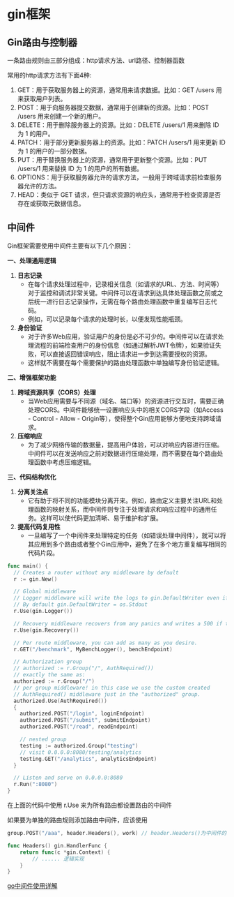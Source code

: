 # gin框架

## Gin路由与控制器

一条路由规则由三部分组成：http请求方法、url路径、控制器函数

常用的http请求方法有下面4种:

1. GET：用于获取服务器上的资源，通常用来请求数据。比如：GET /users 用来获取用户列表。
2. POST：用于向服务器提交数据，通常用于创建新的资源。比如：POST /users 用来创建一个新的用户。
3. DELETE：用于删除服务器上的资源。比如：DELETE /users/1 用来删除 ID 为 1 的用户。
4. PATCH：用于部分更新服务器上的资源。比如：PATCH /users/1 用来更新 ID 为 1 的用户的一部分数据。
5. PUT：用于替换服务器上的资源，通常用于更新整个资源。比如：PUT /users/1 用来替换 ID 为 1 的用户的所有数据。
6. OPTIONS：用于获取服务器允许的请求方法，一般用于跨域请求前检查服务器允许的方法。
7. HEAD：类似于 GET 请求，但只请求资源的响应头，通常用于检查资源是否存在或获取元数据信息。

## 中间件

Gin框架需要使用中间件主要有以下几个原因：

**一、处理通用逻辑**
1. **日志记录**
   - 在每个请求处理过程中，记录相关信息（如请求的URL、方法、时间等）对于监控和调试非常关键。中间件可以在请求到达具体处理函数之前或之后统一进行日志记录操作，无需在每个路由处理函数中重复编写日志代码。
   - 例如，可以记录每个请求的处理时长，以便发现性能瓶颈。
2. **身份验证**
   - 对于许多Web应用，验证用户的身份是必不可少的。中间件可以在请求处理流程的前端检查用户的身份信息（如通过解析JWT令牌），如果验证失败，可以直接返回错误响应，阻止请求进一步到达需要授权的资源。
   - 这样就不需要在每个需要保护的路由处理函数中单独编写身份验证逻辑。

**二、增强框架功能**
1. **跨域资源共享（CORS）处理**
   - 当Web应用需要与不同源（域名、端口等）的资源进行交互时，需要正确处理CORS。中间件能够统一设置响应头中的相关CORS字段（如Access - Control - Allow - Origin等），使得整个Gin应用能够方便地支持跨域请求。
2. **压缩响应**
   - 为了减少网络传输的数据量，提高用户体验，可以对响应内容进行压缩。中间件可以在发送响应之前对数据进行压缩处理，而不需要在每个路由处理函数中考虑压缩逻辑。

**三、代码结构优化**
1. **分离关注点**
   - 它有助于将不同的功能模块分离开来。例如，路由定义主要关注URL和处理函数的映射关系，而中间件则专注于处理请求和响应过程中的通用任务。这样可以使代码更加清晰、易于维护和扩展。
2. **提高代码复用性**
   - 一旦编写了一个中间件来处理特定的任务（如错误处理中间件），就可以将其应用到多个路由或者整个Gin应用中，避免了在多个地方重复编写相同的代码片段。

```go
func main() {
  // Creates a router without any middleware by default
  r := gin.New()

  // Global middleware
  // Logger middleware will write the logs to gin.DefaultWriter even if you set with GIN_MODE=release.这里的Logger是集成在gin框架中的日志组件
  // By default gin.DefaultWriter = os.Stdout
  r.Use(gin.Logger())

  // Recovery middleware recovers from any panics and writes a 500 if there was one.
  r.Use(gin.Recovery())

  // Per route middleware, you can add as many as you desire.
  r.GET("/benchmark", MyBenchLogger(), benchEndpoint)

  // Authorization group
  // authorized := r.Group("/", AuthRequired())
  // exactly the same as:
  authorized := r.Group("/")
  // per group middleware! in this case we use the custom created
  // AuthRequired() middleware just in the "authorized" group.
  authorized.Use(AuthRequired())
  {
    authorized.POST("/login", loginEndpoint)
    authorized.POST("/submit", submitEndpoint)
    authorized.POST("/read", readEndpoint)

    // nested group
    testing := authorized.Group("testing")
    // visit 0.0.0.0:8080/testing/analytics
    testing.GET("/analytics", analyticsEndpoint)
  }

  // Listen and serve on 0.0.0.0:8080
  r.Run(":8080")
}
```
在上面的代码中使用 r.Use 来为所有路由都设置路由的中间件

如果要为单独的路由规则添加路由中间件，应该使用

```go
group.POST("/aaa", header.Headers(), work) // header.Headers()为中间件的逻辑实现，work为路由规则对应的处理函数 

func Headers() gin.HandlerFunc {
    return func(c *gin.Context) {
        // ...... 逻辑实现 
    }
}
```

[go中间件使用详解](https://blog.csdn.net/weixin_46618592/article/details/125588199)



